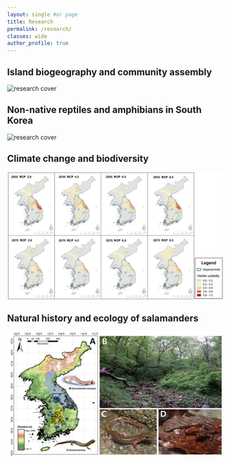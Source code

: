 ```yaml
---
layout: single #or page
title: Research
permalink: /research/
classes: wide
author_profile: true
---
```


## Island biogeography and community assembly
![research cover](/assets/images/islands_snakes_vis.png)

## Non-native reptiles and amphibians in South Korea
![research cover](https://github.com/yucheols/Lycodon_ENM_ver2/assets/85914125/06b06949-4ca1-4504-a7c8-0a56e2cf880f)

## Climate change and biodiversity
![research cover](/assets/images/climchange.jpg) 

## Natural history and ecology of salamanders
![research cover 4](/assets/images/salamander.jpg)